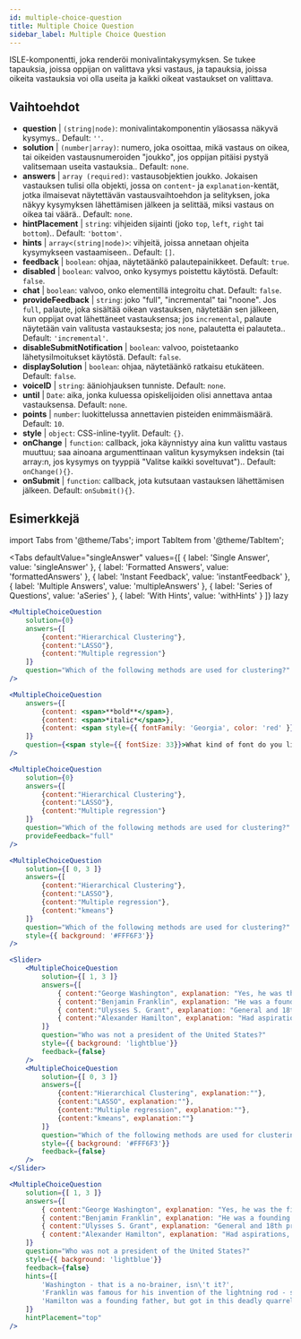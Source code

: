 ```yaml
---
id: multiple-choice-question 
title: Multiple Choice Question
sidebar_label: Multiple Choice Question
---
```


ISLE-komponentti, joka renderöi monivalintakysymyksen. Se tukee tapauksia, joissa oppijan on valittava yksi vastaus, ja tapauksia, joissa oikeita vastauksia voi olla useita ja kaikki oikeat vastaukset on valittava.

## Vaihtoehdot

* __question__ | `(string|node)`: monivalintakomponentin yläosassa näkyvä kysymys.. Default: `''`.
* __solution__ | `(number|array)`: numero, joka osoittaa, mikä vastaus on oikea, tai oikeiden vastausnumeroiden "joukko", jos oppijan pitäisi pystyä valitsemaan useita vastauksia.. Default: `none`.
* __answers__ | `array (required)`: vastausobjektien joukko. Jokaisen vastauksen tulisi olla objekti, jossa on `content`- ja `explanation`-kentät, jotka ilmaisevat näytettävän vastausvaihtoehdon ja selityksen, joka näkyy kysymyksen lähettämisen jälkeen ja selittää, miksi vastaus on oikea tai väärä.. Default: `none`.
* __hintPlacement__ | `string`: vihjeiden sijainti (joko `top`, `left`, `right` tai `bottom`).. Default: `'bottom'`.
* __hints__ | `array<(string|node)>`: vihjeitä, joissa annetaan ohjeita kysymykseen vastaamiseen.. Default: `[]`.
* __feedback__ | `boolean`: ohjaa, näytetäänkö palautepainikkeet. Default: `true`.
* __disabled__ | `boolean`: valvoo, onko kysymys poistettu käytöstä. Default: `false`.
* __chat__ | `boolean`: valvoo, onko elementillä integroitu chat. Default: `false`.
* __provideFeedback__ | `string`: joko "full", "incremental" tai "noone". Jos `full`, palaute, joka sisältää oikean vastauksen, näytetään sen jälkeen, kun oppijat ovat lähettäneet vastauksensa; jos `incremental`, palaute näytetään vain valitusta vastauksesta; jos `none`, palautetta ei palauteta.. Default: `'incremental'`.
* __disableSubmitNotification__ | `boolean`: valvoo, poistetaanko lähetysilmoitukset käytöstä. Default: `false`.
* __displaySolution__ | `boolean`: ohjaa, näytetäänkö ratkaisu etukäteen. Default: `false`.
* __voiceID__ | `string`: ääniohjauksen tunniste. Default: `none`.
* __until__ | `Date`: aika, jonka kuluessa opiskelijoiden olisi annettava antaa vastauksensa. Default: `none`.
* __points__ | `number`: luokittelussa annettavien pisteiden enimmäismäärä. Default: `10`.
* __style__ | `object`: CSS-inline-tyylit. Default: `{}`.
* __onChange__ | `function`: callback, joka käynnistyy aina kun valittu vastaus muuttuu; saa ainoana argumenttinaan valitun kysymyksen indeksin (tai array:n, jos kysymys on tyyppiä "Valitse kaikki soveltuvat").. Default: `onChange(){}`.
* __onSubmit__ | `function`: callback, jota kutsutaan vastauksen lähettämisen jälkeen. Default: `onSubmit(){}`.


## Esimerkkejä

import Tabs from '@theme/Tabs';
import TabItem from '@theme/TabItem';

<Tabs
    defaultValue="singleAnswer"
    values={[
        { label: 'Single Answer', value: 'singleAnswer' },
        { label: 'Formatted Answers', value: 'formattedAnswers' },
        { label: 'Instant Feedback', value: 'instantFeedback' },
        { label: 'Multiple Answers', value: 'multipleAnswers' },
        { label: 'Series of Questions', value: 'aSeries' },
        { label: 'With Hints', value: 'withHints' }
    ]}
    lazy
>

<TabItem value="singleAnswer">

```jsx live
<MultipleChoiceQuestion
    solution={0}
    answers={[
        {content:"Hierarchical Clustering"},
        {content:"LASSO"},
        {content:"Multiple regression"}
    ]}
    question="Which of the following methods are used for clustering?"
/>
```

</TabItem>

<TabItem value="formattedAnswers" >

```jsx live
<MultipleChoiceQuestion
    answers={[
        {content: <span>**bold**</span>},
        {content: <span>*italic*</span>},
        {content: <span style={{ fontFamily: 'Georgia', color: 'red' }}>styled</span>}
    ]}
    question={<span style={{ fontSize: 33}}>What kind of font do you like the most?</span>}
/>
```

</TabItem>

<TabItem value="instantFeedback">

```jsx live
<MultipleChoiceQuestion
    solution={0}
    answers={[
        {content:"Hierarchical Clustering"},
        {content:"LASSO"},
        {content:"Multiple regression"}
    ]}
    question="Which of the following methods are used for clustering?"
    provideFeedback="full"
/>
```

</TabItem>

<TabItem value="multipleAnswers">

```jsx live
<MultipleChoiceQuestion
    solution={[ 0, 3 ]}
    answers={[
        {content:"Hierarchical Clustering"},
        {content:"LASSO"},
        {content:"Multiple regression"},
        {content:"kmeans"}
    ]}
    question="Which of the following methods are used for clustering?"
    style={{ background: '#FFF6F3'}}
/>
```

</TabItem>

<TabItem value="aSeries">

```jsx live
<Slider>
    <MultipleChoiceQuestion
        solution={[ 1, 3 ]}
        answers={[
            { content:"George Washington", explanation: "Yes, he was the first president." },
            { content:"Benjamin Franklin", explanation: "He was a founding father."},
            { content:"Ulysses S. Grant", explanation: "General and 18th president." },
            { content:"Alexander Hamilton", explanation: "Had aspirations, but died in a duel." }
        ]}
        question="Who was not a president of the United States?"
        style={{ background: 'lightblue'}}
        feedback={false}
    />
    <MultipleChoiceQuestion
        solution={[ 0, 3 ]}
        answers={[
            {content:"Hierarchical Clustering", explanation:""},
            {content:"LASSO", explanation:""},
            {content:"Multiple regression", explanation:""},
            {content:"kmeans", explanation:""}
        ]}
        question="Which of the following methods are used for clustering?"
        style={{ background: '#FFF6F3'}}
        feedback={false}
    />
</Slider>
```

</TabItem>

<TabItem value="withHints">

```jsx live
<MultipleChoiceQuestion
    solution={[ 1, 3 ]}
    answers={[
        { content:"George Washington", explanation: "Yes, he was the first president." },
        { content:"Benjamin Franklin", explanation: "He was a founding father."},
        { content:"Ulysses S. Grant", explanation: "General and 18th president." },
        { content:"Alexander Hamilton", explanation: "Had aspirations, but died in a duel." }
    ]}
    question="Who was not a president of the United States?"
    style={{ background: 'lightblue'}}
    feedback={false}
    hints={[
        'Washington - that is a no-brainer, isn\'t it?',
        'Franklin was famous for his invention of the lightning rod - so why become more?',
        'Hamilton was a founding father, but got in this deadly quarrel with Aaron Burr.',
    ]}
    hintPlacement="top"
/>
```

</TabItem>

</Tabs>
